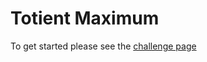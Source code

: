 # Totient Maximum

To get started please see the [challenge page](https://projecteuler.net/problem=69)
